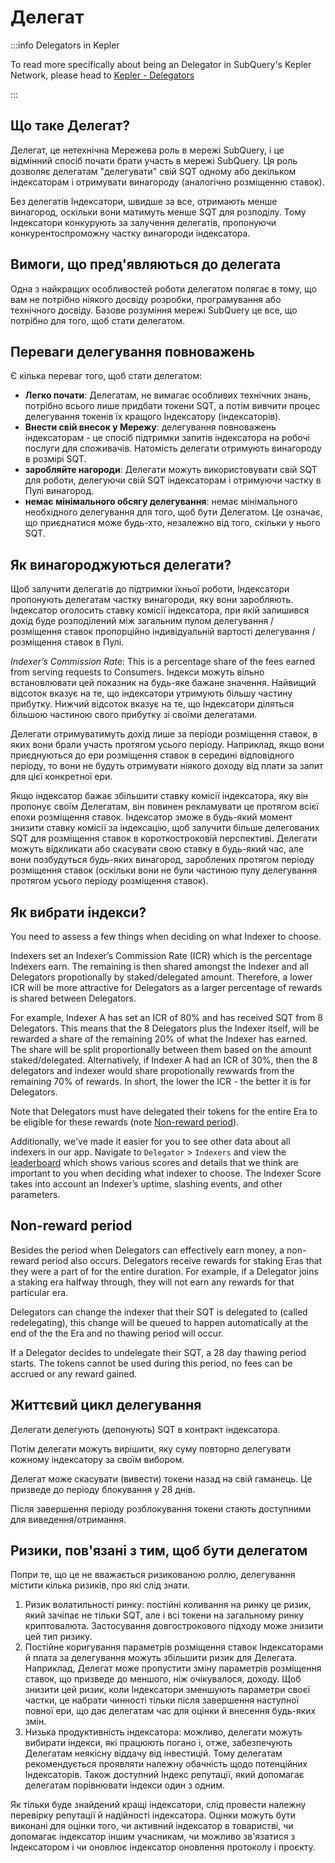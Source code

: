 # Делегат

:::info Delegators in Kepler

To read more specifically about being an Delegator in SubQuery's Kepler Network, please head to [Kepler - Delegators](./kepler/delegators.md)

:::

## Що таке Делегат?

Делегат, це нетехнічна Мережева роль в мережі SubQuery, і це відмінний спосіб почати брати участь в мережі SubQuery. Ця роль дозволяє делегатам "делегувати" свій SQT одному або декільком індексаторам і отримувати винагороду (аналогічно розміщенню ставок).

Без делегатів Індексатори, швидше за все, отримають менше винагород, оскільки вони матимуть менше SQT для розподілу. Тому Індексатори конкурують за залучення делегатів, пропонуючи конкурентоспроможну частку винагороди індексатора.

## Вимоги, що пред'являються до делегата

Одна з найкращих особливостей роботи делегатом полягає в тому, що вам не потрібно ніякого досвіду розробки, програмування або технічного досвіду. Базове розуміння мережі SubQuery це все, що потрібно для того, щоб стати делегатом.

## Переваги делегування повноважень

Є кілька переваг того, щоб стати делегатом:

- **Легко почати**: Делегатам, не вимагає особливих технічних знань, потрібно всього лише придбати токени SQT, а потім вивчити процес делегування токенів їх кращого Індексатору (індексаторів).
- **Внести свій внесок у Мережу**: делегування повноважень індексаторам - це спосіб підтримки запитів індексатора на робочі послуги для споживачів. Натомість делегати отримують винагороду в розмірі SQT.
- **заробляйте нагороди**: Делегати можуть використовувати свій SQT для роботи, делегуючи свій SQT індексаторам і отримуючи частку в Пулі винагород.
- **немає мінімального обсягу делегування**: немає мінімального необхідного делегування для того, щоб бути Делегатом. Це означає, що приєднатися може будь-хто, незалежно від того, скільки у нього SQT.

## Як винагороджуються делегати?

Щоб залучити делегатів до підтримки їхньої роботи, Індексатори пропонують делегатам частку винагороди, яку вони заробляють. Індексатор оголосить ставку комісії індексатора, при якій залишився дохід буде розподілений між загальним пулом делегування / розміщення ставок пропорційно індивідуальній вартості делегування /розміщення ставок в Пулі.

_Indexer’s Commission Rate_: This is a percentage share of the fees earned from serving requests to Consumers. Індекси можуть вільно встановлювати цей показник на будь-яке бажане значення. Найвищий відсоток вказує на те, що індексатори утримують більшу частину прибутку. Нижчий відсоток вказує на те, що Індексатори діляться більшою частиною свого прибутку зі своїми делегатами.

Делегати отримуватимуть дохід лише за періоди розміщення ставок, в яких вони брали участь протягом усього періоду. Наприклад, якщо вони приєднуються до ери розміщення ставок в середині відповідного періоду, то вони не будуть отримувати ніякого доходу від плати за запит для цієї конкретної ери.

Якщо індексатор бажає збільшити ставку комісії індексатора, яку він пропонує своїм Делегатам, він повинен рекламувати це протягом всієї епохи розміщення ставок. Індексатор зможе в будь-який момент знизити ставку комісії за індексацію, щоб залучити більше делегованих SQT для розміщення ставок в короткостроковій перспективі. Делегати можуть відкликати або скасувати свою ставку в будь-який час, але вони позбудуться будь-яких винагород, зароблених протягом періоду розміщення ставок (оскільки вони не були частиною пулу делегування протягом усього періоду розміщення ставок).

## Як вибрати індекси?

You need to assess a few things when deciding on what Indexer to choose.

Indexers set an Indexer’s Commission Rate (ICR) which is the percentage Indexers earn. The remaining is then shared amongst the Indexer and all Delegators propotionally by staked/delegated amount. Therefore, a lower ICR will be more attractive for Delegators as a larger percentage of rewards is shared between Delegators.

For example, Indexer A has set an ICR of 80% and has received SQT from 8 Delegators. This means that the 8 Delegators plus the Indexer itself, will be rewarded a share of the remaining 20% of what the Indexer has earned. The share will be split proportionally between them based on the amount staked/delegated. Alternatively, if Indexer A had an ICR of 30%, then the 8 delegators and indexer would share propotionally rewwards from the remaining 70% of rewards. In short, the lower the ICR - the better it is for Delegators.

Note that Delegators must have delegated their tokens for the entire Era to be eligible for these rewards (note [Non-reward period](#non-reward-period)).

Additionally, we've made it easier for you to see other data about all indexers in our app. Navigate to `Delegator` > `Indexers` and view the [leaderboard](https://kepler.subquery.network/delegator/indexers/top) which shows various scores and details that we think are important to you when deciding what indexer to choose. The Indexer Score takes into account an Indexer’s uptime, slashing events, and other parameters.

## Non-reward period

Besides the period when Delegators can effectively earn money, a non-reward period also occurs. Delegators receive rewards for staking Eras that they were a part of for the entire duration. For example, if a Delegator joins a staking era halfway through, they will not earn any rewards for that particular era.

Delegators can change the indexer that their SQT is delegated to (called redelegating), this change will be queued to happen automatically at the end of the the Era and no thawing period will occur.

If a Delegator decides to undelegate their SQT, a 28 day thawing period starts. The tokens cannot be used during this period, no fees can be accrued or any reward gained.

## Життєвий цикл делегування

Делегати делегують (депонують) SQT в контракт індексатора.

Потім делегати можуть вирішити, яку суму повторно делегувати кожному індексатору за своїм вибором.

Делегат може скасувати (вивести) токени назад на свій гаманець. Це призведе до періоду блокування у 28 днів.

Після завершення періоду розблокування токени стають доступними для виведення/отримання.

## Ризики, пов'язані з тим, щоб бути делегатом

Попри те, що це не вважається ризикованою роллю, делегування містити кілька ризиків, про які слід знати.

1. Ризик волатильності ринку: постійні коливання на ринку це ризик, який зачіпає не тільки SQT, але і всі токени на загальному ринку криптовалюта. Застосування довгострокового підходу може знизити цей тип ризику.
2. Постійне коригування параметрів розміщення ставок Індексаторами й плата за делегування можуть збільшити ризик для Делегата. Наприклад, Делегат може пропустити зміну параметрів розміщення ставок, що призведе до меншого, ніж очікувалося, доходу. Щоб знизити цей ризик, коли Індексатори зменшують параметри своєї частки, це набрати чинності тільки після завершення наступної повної ери, що дає делегатам час для оцінки й внесення будь-яких змін.
3. Низька продуктивність індексатора: можливо, делегати можуть вибирати індекси, які працюють погано і, отже, забезпечують Делегатам неякісну віддачу від інвестицій. Тому делегатам рекомендується проявляти належну обачність щодо потенційних Індексаторів. Також доступний Індекс репутації, який допомагає делегатам порівнювати індекси один з одним.

Як тільки буде знайдений кращі індексатори, слід провести належну перевірку репутації й надійності індексатора. Оцінки можуть бути виконані для оцінки того, чи активний індексатор в товаристві, чи допомагає індексатор іншим учасникам, чи можливо зв'язатися з Індексатором і чи оновлює індексатор оновлення протоколу і проєкту.

